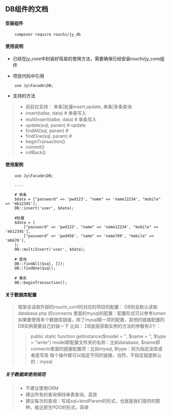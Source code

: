 ## DB组件的文档

#### 安装组件
```
    composer require rouchi/jy_db
```

#### 使用说明
- 已经在jy_core中封装好简易的使用方法，需要确保已经安装rouchi/jy_core组件

- 项目代码中引用
```
    use Jy\Facade\DB;
```
- 支持的方法
> - 目前仅支持： 单条|批量insert,update, 单条|多条查询
> - insert(talbe, data) # 单条写入
> - multiInsert(talbe, data) # 单条写入
> - update(sql, param) # update
> - findAll(sql, param) #
> - findOne(sql, param) #
> - beginTransaction()
> - commit()
> - rollBack()

#### 使用案例
```
    use Jy\Facade\DB;

    ....

    # 单条
    $data = ["password" => 'pwd123', "name" => 'name12234', "mobile" => 'mb12345'];
    DB::insert('user', $data);

    #批量
    $data = [
        ["password" => 'pwd123', "name" => 'name12234', "mobile" => 'mb12345'],
        ["password" => 'pwd456', "name" => 'name789', "mobile" => 'mb678'],
    ];
    DB::multiInsert('user', $data);

    # 查询
    DB::findAll($sql, []);
    DB::findOne($sql);

    # 事务
    DB::beginTransaction();
```

#### 关于数据库配置
> 框架会读取外部的rouchi_conf的对应的项目的配置：
> DB则会默认读取database.php 的connects 里面的mysql的配置：配置形式可以参考lumen
> 如果要使用多个数据库链接，除了mysql那一项的配置，其他的链接配置的DB实例需要自己封装一下
>  比如： DB底层获取实例的方法的参数有3个：
>  >    public static function getInstance($model = '', $name = '', $type = "write")
>  >    model即配置文件夹的名称：比如database, $name即connects里面的链接配置项：比如mysql, $type：则为指定读库或者是写库
>  >    每个操作都可以指定不同的链接，当然，不指定就是默认的：mysql

##### 关于数据库使用规范
> - 不建议使用ORM
> - 建议所有的查询保持单表查询，高效
> - 建议每次的查询：写成sql+bindParam的形式，也就是我们提供的那种，接近原生PDO的形式，简单
